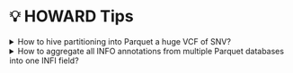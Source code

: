 # :bulb: HOWARD Tips


<details><summary>How to hive partitioning into Parquet a huge VCF of SNV?</summary>

Due to memory usage with duckDB, huge VCF file convertion can fail. This tip describe hive partitioning of huge VCF files into Parquet, to prevent memory resource crash.

The following bash script is spliting VCF by "#CHROM" and chunk VCF files with a defined size ("CHUNK_SIZE"). Depending on input VCF file, the number of chunk VCF files will be determined by the content (usually number of annotation within the VCF file). Moreover, Parquet files can also be chunked ("CHUNK_SIZE_PARQUET"). Default options This will ensure a memory usage around 4-5Gb.

Moreover, an additional partitioning can be applied, on one or more specific VCF column or INFO annotation: "None" for no partitioning; "REF,ALT" for VCF only with SNV (e.g. dbSNP); "CLINSIG" for ClinVar database (values such as "Pathogenic, Moslty-Pathogenic"...). Note that partitioning only works for small values (a value lenght will create a too long partition folder), and for not too many values for a column (partition fragments is maximum of 1024). This additional partition can take a while.

In order to create a high-performance database for HOWARD, INFO annotations can be exploded in columns. This option is slower, but generate a Parquet database that will be used by picking needed columns for annotation. Annotations to explode can be chosen with more options.

```bash
# Files
VCF=/tmp/my.vcf.gz                  # Input VCF file
PARQUET=/tmp/my.partition.parquet   # Output Partitioned Parquet folder

# Tools
BCFTOOLS=bcftools   # BCFTools
BGZIP=bgzip         # BGZip
HOWARD=howard       # HOWARD
TABIX=tabix         # Tabix

# Threads
THREADS=12          # Number of threads

# Param
CHUNK_SIZE=1000000000               # 1000000000 for VCF chunk size around 200Mb
CHUNK_SIZE_PARQUET=10000000         # 10000000 for parquet chunk size around 200Mb
PARQUET_PARTITIONS="None"           # "None" for no more partition, "REF,ALT" (SNV VCF) or "REF" or "CLNSIG"...
CONVERT_OPTIONS=" --explode_infos " # Explode INFO annotations into columns

# Create output folder
rm -r $PARQUET
mkdir -p $PARQUET

# Extract header
$BCFTOOLS view -h $VCF --threads $THREADS > $PARQUET/header.vcf

# VCF indexing (if necessary)
if [ ! -e $VCF.tbi ]; then
    $TABIX $VCF
fi;

# For each chromosome
for chr in $($TABIX -l $VCF | cut -f1); do

    if [ "$chr" != "None" ]; then
        echo "# Chromosome '$chr'"

        # Create chromosome folder
        mkdir -p $PARQUET/#CHROM=$chr;

        echo "# Chromosome '$chr' - BCFTools filter and split file..."
        $BCFTOOLS filter $VCF -r $chr --threads $THREADS | $BCFTOOLS view -H --threads $THREADS | split -a 10 -C $CHUNK_SIZE - $PARQUET/#CHROM=$chr/ --filter="$BGZIP -l1 --threads=$THREADS > \$FILE.gz";
        nb_chunk_files=$(ls $PARQUET/#CHROM=$chr/*.gz | wc -l)

        # Convert chunk VCF to Parquet
        i_chunk_files=0
        for file in $PARQUET/#CHROM=$chr/*.gz; do
            
            # Chunk file to TSV and header
            ((i_chunk_files++))
            chunk=$(basename $file | sed s/.gz$//gi)
            echo "# Chromosome '$chr' - Convert VCF to Parquet '$chunk' ($PARQUET_PARTITIONS) [$i_chunk_files/$nb_chunk_files]..."
            mv $file $file.tsv.gz;
            cp $PARQUET/header.vcf $file.tsv.gz.hdr;

            # Convert with partitioning or not
            $HOWARD convert --input=$file.tsv.gz --output=$file.parquet $CONVERT_OPTIONS --threads=$THREADS --parquet_partitions="$PARQUET_PARTITIONS" --verbosity=ERROR --chunk_size=$CHUNK_SIZE_PARQUET

            # Redirect partitioninf folder if any
            if [ "$PARQUET_PARTITIONS" != "" ]; then
                rsync -a $file.parquet/ $(dirname $file)/
                rm -r $file.parquet*
            fi;

            # Clean
            rm -f $file.tsv*

        done;
    fi;
done;

# Create header
cp $PARQUET/header.vcf $PARQUET.hdr

# Show partitioned Parquet folder
tree -h $PARQUET

```

</details>


<details><summary>How to aggregate all INFO annotations from multiple Parquet databases into one INFI field?</summary>

In order to merge all annotations in INFO column of multiple databases, use a SQL query on the list of Parquet databases, and use `STRING_AGG` duckDB function to aggretate values.
This will probably work only for small databases.

```bash
howard query \
   --explode_infos \
   --explode_infos_prefix='INFO/' \
   --query="SELECT \"#CHROM\", POS, REF, ALT, STRING_AGG(INFO, ';') AS INFO \
            FROM parquet_scan('tests/databases/annotations/current/hg19/*.parquet', union_by_name = true) \
            GROUP BY \"#CHROM\", POS, REF, ALT" \
   --output=/tmp/full_annotation.tsv
   
head -n2 /tmp/full_annotation.tsv
```
```
#CHROM  POS     REF     ALT     INFO
chr1    69093   G       T       MCAP13=0.001453;REVEL=0.117;SIFT_score=0.082;SIFT_converted_rankscore=0.333;SIFT_pred=T;SIFT4G_score=0.097;SIFT4G_converted_rankscore=0.392;SIFT4G_pred=T;Polyphen2_HDIV_score=0.0;Polyphen2_HDIV_rankscore=0.029;Polyphen2_HDIV_pred=B;Polyphen2_HVAR_score=0.0;Polyphen2_HVAR_rankscore=0.014;Polyphen2_HVAR_pred=B;LRT_score=0.589;LRT_converted_rankscore=0.056;LRT_pred=N;MutationTaster_score=0.635;MutationTaster_converted_rankscore=0.328;MutationTaster_pred=D;MutationAssessor_score=.;MutationAssessor_rankscore=.;MutationAssessor_pred=.;FATHMM_score=6.74;FATHMM_converted_rankscore=0.005;FATHMM_pred=T;PROVEAN_score=0.27;PROVEAN_converted_rankscore=0.043;PROVEAN_pred=N;VEST4_score=0.12;VEST4_rankscore=0.111;MetaSVM_score=-1.003;MetaSVM_rankscore=0.291;MetaSVM_pred=T;MetaLR_score=0.002;MetaLR_rankscore=0.005;MetaLR_pred=T;MetaRNN_score=0.452;MetaRNN_rankscore=0.666;MetaRNN_pred=T;M_CAP_score=0.001;M_CAP_rankscore=0.022;M_CAP_pred=T;REVEL_score=0.117;REVEL_rankscore=0.332;MutPred_score=0.835;MutPred_rankscore=0.943;MVP_score=0.240;MVP_rankscore=0.236;MPC_score=.;MPC_rankscore=.;PrimateAI_score=.;PrimateAI_rankscore=.;PrimateAI_pred=.;DEOGEN2_score=0.008;DEOGEN2_rankscore=0.072;DEOGEN2_pred=T;BayesDel_addAF_score=-0.359;BayesDel_addAF_rankscore=0.042;BayesDel_addAF_pred=T;BayesDel_noAF_score=-0.754;BayesDel_noAF_rankscore=0.033;BayesDel_noAF_pred=T;ClinPred_score=0.090;ClinPred_rankscore=0.112;ClinPred_pred=T;LIST_S2_score=0.065;LIST_S2_rankscore=0.651;LIST_S2_pred=T;Aloft_pred=.,.,;Aloft_Confidence=.,.,;CADD_raw=0.013;CADD_raw_rankscore=0.049;CADD_phred=2.83;DANN_score=0.602;DANN_rankscore=0.064;fathmm_MKL_coding_score=0.505;fathmm_MKL_coding_rankscore=0.287;fathmm_MKL_coding_pred=D;fathmm_XF_coding_score=0.012;fathmm_XF_coding_rankscore=0.001;fathmm_XF_coding_pred=N;Eigen_raw_coding=-0.958;Eigen_raw_coding_rankscore=0.095;Eigen_PC_raw_coding=-0.968;Eigen_PC_raw_coding_rankscore=0.105;GenoCanyon_score=0;GenoCanyon_rankscore=0.012;integrated_fitCons_score=0.487;integrated_fitCons_rankscore=0.14;integrated_confidence_value=0;LINSIGHT=.;LINSIGHT_rankscore=.;GERP___NR=2.31;GERP___RS=1.36;GERP___RS_rankscore=0.211;phyloP100way_vertebrate=1.139;phyloP100way_vertebrate_rankscore=0.311;phyloP30way_mammalian=0.113;phyloP30way_mammalian_rankscore=0.17;phastCons100way_vertebrate=0.841;phastCons100way_vertebrate_rankscore=0.303;phastCons30way_mammalian=0.552;phastCons30way_mammalian_rankscore=0.281;SiPhy_29way_logOdds=6.575;SiPhy_29way_logOdds_rankscore=0.218;Interpro_domain=.,.;GTEx_V8_gene=.;GTEx_V8_tissue=.;InterVar_automated=Uncertain_significance;PVS1=0;PS1=0;PS2=0;PS3=0;PS4=0;PM1=0;PM2=1;PM3=0;PM4=0;PM5=0;PM6=0;PP1=0;PP2=0;PP3=0;PP4=0;PP5=0;BA1=0;BS1=0;BS2=0;BS3=0;BS4=0;BP1=0;BP2=0;BP3=0;BP4=1;BP5=0;BP6=0;BP7=0
```

</details>
